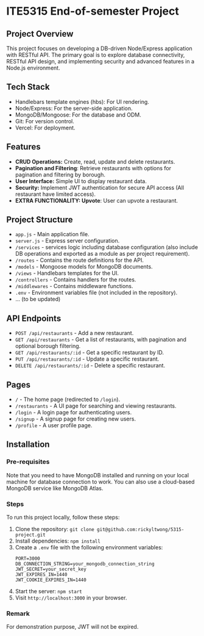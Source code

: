 # ITE5315 End-of-semester Project

## Project Overview
This project focuses on developing a DB-driven Node/Express application with RESTful API. The primary goal is to explore database connectivity, RESTful API design, and implementing security and advanced features in a Node.js environment.

## Tech Stack

- Handlebars template engines (hbs): For UI rendering.
- Node/Express: For the server-side application.
- MongoDB/Mongoose: For the database and ODM.
- Git: For version control.
- Vercel: For deployment.

## Features

- **CRUD Operations:** Create, read, update and delete restaurants.
- **Pagination and Filtering**: Retrieve restaurants with options for pagination and filtering by borough.
- **User Interface:** Simple UI to display restaurant data.
- **Security:** Implement JWT authentication for secure API access (All restaurant have limited access).
- **EXTRA FUNCTIONALITY: Upvote**: User can upvote a restaurant.

## Project Structure

- `app.js` - Main application file.
- `server.js` - Express server configuration.
- `/services` - services logic including database configuration (also include DB operations and exported as a module as per project requirement).
- `/routes` - Contains the route definitions for the API.
- `/models` - Mongoose models for MongoDB documents.
- `/views` - Handlebars templates for the UI.
- `/controllers` - Contains handlers for the routes.
- `/middlewares` - Contains middleware functions.
- `.env` - Environment variables file (not included in the repository).
- ... (to be updated)

## API Endpoints

- `POST /api/restaurants` - Add a new restaurant.
- `GET /api/restaurants` - Get a list of restaurants, with pagination and optional borough filtering.
- `GET /api/restaurants/:id` - Get a specific restaurant by ID.
- `PUT /api/restaurants/:id` - Update a specific restaurant.
- `DELETE /api/restaurants/:id` - Delete a specific restaurant.

## Pages

- `/` - The home page (redirected to `/login`).
- `/restaurants` - A UI page for searching and viewing restaurants.
- `/login` - A login page for authenticating users.
- `/signup` - A signup page for creating new users.
- `/profile` - A user profile page.

## Installation

### Pre-requisites
Note that you need to have MongoDB installed and running on your local machine for database connection to work. 
You can also use a cloud-based MongoDB service like MongoDB Atlas.

### Steps

To run this project locally, follow these steps:

1. Clone the repository: `git clone git@github.com:rickyltwong/5315-project.git`
2. Install dependencies: `npm install`
3. Create a `.env` file with the following environment variables:
   ```
   PORT=3000
   DB_CONNECTION_STRING=your_mongodb_connection_string
   JWT_SECRET=your_secret_key
   JWT_EXPIRES_IN=1440
   JWT_COOKIE_EXPIRES_IN=1440
   ```
4. Start the server: `npm start`
5. Visit `http://localhost:3000` in your browser.

### Remark

For demonstration purpose, JWT will not be expired.


